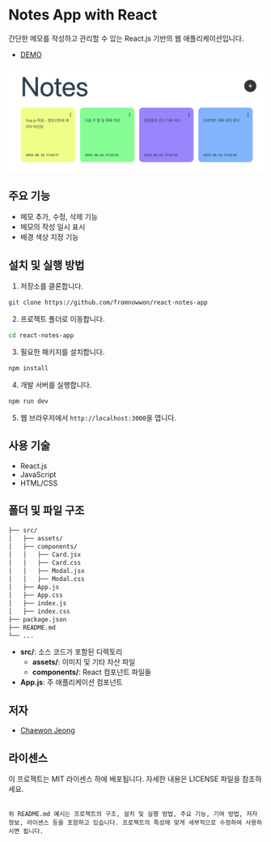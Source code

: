 # Notes App with React

간단한 메모를 작성하고 관리할 수 있는 React.js 기반의 웹 애플리케이션입니다.

- [DEMO](https://fromnowwon.github.io/react-notes-app/)

![DEMO PAGE](./src/assets/images/sample1.png)

## 주요 기능

- 메모 추가, 수정, 삭제 기능
- 메모의 작성 일시 표시
- 배경 색상 지정 기능

## 설치 및 실행 방법

1. 저장소를 클론합니다.

```bash
git clone https://github.com/fromnowwon/react-notes-app
```

2. 프로젝트 폴더로 이동합니다.

```bash
cd react-notes-app
```

3. 필요한 패키지를 설치합니다.

```bash
npm install
```

4. 개발 서버를 실행합니다.

```bash
npm run dev
```

5. 웹 브라우저에서 `http://localhost:3000`을 엽니다.

## 사용 기술

- React.js
- JavaScript
- HTML/CSS

## 폴더 및 파일 구조

```plaintext
├── src/
│   ├── assets/
│   ├── components/
│   │   ├── Card.jsx
│   │   ├── Card.css
│   │   ├── Modal.jsx
│   │   ├── Modal.css
│   ├── App.js
│   ├── App.css
│   ├── index.js
│   ├── index.css
├── package.json
├── README.md
└── ...
```

- **src/**: 소스 코드가 포함된 디렉토리
  - **assets/**: 이미지 및 기타 자산 파일
  - **components/**: React 컴포넌트 파일들
- **App.js**: 주 애플리케이션 컴포넌트

## 저자

- [Chaewon Jeong](https://github.com/fromnowwon)

## 라이센스

이 프로젝트는 MIT 라이센스 하에 배포됩니다. 자세한 내용은 LICENSE 파일을 참조하세요.

```

위 README.md 예시는 프로젝트의 구조, 설치 및 실행 방법, 주요 기능, 기여 방법, 저자 정보, 라이센스 등을 포함하고 있습니다. 프로젝트의 특성에 맞게 세부적으로 수정하여 사용하시면 됩니다.
```
